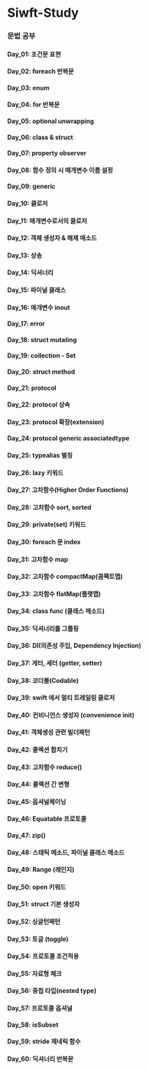 # Siwft-Study

### 문법 공부


#### Day_01: 조건문 표현
#### Day_02: foreach 반복문
#### Day_03: enum
#### Day_04: for 반복문
#### Day_05: optional unwrapping
#### Day_06: class & struct
#### Day_07: property observer
#### Day_08: 함수 정의 시 매개변수 이름 설정
#### Day_09: generic
#### Day_10: 클로저
#### Day_11: 매개변수로서의 클로저
#### Day_12: 객체 생성자 & 해제 매소드
#### Day_13: 상송
#### Day_14: 딕셔너리
#### Day_15: 파이널 클래스
#### Day_16: 매개변수 inout
#### Day_17: error
#### Day_18: struct mutating
#### Day_19: collection - Set
#### Day_20: struct method
#### Day_21: protocol
#### Day_22: protocol 상속
#### Day_23: protocol 확장(extension)
#### Day_24: protocol generic associatedtype
#### Day_25: typealias 별칭
#### Day_26: lazy 키워드
#### Day_27: 고차함수(Higher Order Functions)
#### Day_28: 고차함수 sort, sorted
#### Day_29: private(set) 키워드
#### Day_30: foreach 문 index
#### Day_31: 고차함수 map
#### Day_32: 고차함수 compactMap(콤팩트맵)
#### Day_33: 고차함수 flatMap(플랫맵)
#### Day_34: class func (클래스 메소드)
#### Day_35: 딕셔너리를 그룹핑
#### Day_36: DI(의존성 주입, Dependency Injection)
#### Day_37: 게터, 세터 (getter, setter)
#### Day_38: 코더블(Codable)
#### Day_39: swift 에서 멀티 트레일링 클로저
#### Day_40: 컨비니언스 생성자 (convenience init)
#### Day_41: 객체생성 관련 빌더패턴
#### Day_42: 콜렉션 합치기
#### Day_43: 고차함수 reduce()
#### Day_44: 콜렉션 간 변형
#### Day_45: 옵셔널체이닝
#### Day_46: Equatable 프로토콜
#### Day_47: zip()
#### Day_48: 스태틱 메소드, 파이널 클래스 메소드
#### Day_49: Range (레인지)
#### Day_50: open 키워드
#### Day_51: struct 기본 생성자
#### Day_52: 싱글턴패턴
#### Day_53: 토글 (toggle)
#### Day_54: 프로토콜 조건적용
#### Day_55: 자료형 체크
#### Day_56: 중첩 타입(nested type)
#### Day_57: 프로토콜 옵셔널
#### Day_58: isSubset
#### Day_59: stride 제네릭 함수
#### Day_60: 딕셔너리 반복문


